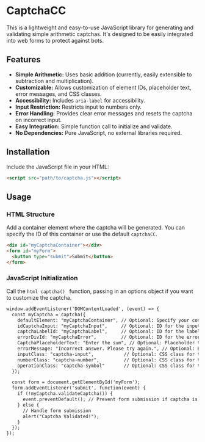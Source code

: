 # CaptchaCC

This is a lightweight and easy-to-use JavaScript library for generating and validating simple arithmetic captchas.  It's designed to be easily integrated into web forms to protect against bots.

## Features

* **Simple Arithmetic:** Uses basic addition (currently, easily extensible to subtraction and multiplication).
* **Customizable:**  Allows customization of element IDs, placeholder text, error messages, and CSS classes.
* **Accessibility:** Includes `aria-label` for accessibility.
* **Input Restriction:** Restricts input to numbers only.
* **Error Handling:** Provides clear error messages and resets the captcha on incorrect input.
* **Easy Integration:**  Simple function call to initialize and validate.
* **No Dependencies:**  Pure JavaScript, no external libraries required.

## Installation

Include the JavaScript file in your HTML:

```html
<script src="path/to/captcha.js"></script>

```

## Usage

### HTML Structure 
Add a container element where the captcha will be generated. You can specify the ID of this container or use the default `captchaCC`.

```html
<div id="myCaptchaContainer"></div>
<form id="myForm">
  <button type="submit">Submit</button>
</form>
```

### JavaScript Initialization
Call the ```html captcha() ``` function, passing in an options object if you want to customize the captcha.

```html
window.addEventListener('DOMContentLoaded', (event) => {
  const myCaptcha = captcha({
    defaultElement: "myCaptchaContainer", // Optional: Specify your container
    idCaptchaInput: "myCaptchaInput",     // Optional: ID for the input field
    captchaLabelId: "myCaptchaLabel",     // Optional: ID for the label
    errorDivId: "myCaptchaError",         // Optional: ID for the error div
    CaptchaPlaceholderText: "Enter the sum", // Optional: Placeholder text
    errorMessage: "Incorrect answer. Please try again.", // Optional: Error message
    inputClass: "captcha-input",           // Optional: CSS class for the input
    numberClass: "captcha-number",         // Optional: CSS class for the numbers
    operationClass: "captcha-symbol"       // Optional: CSS class for the operators and equals
  });

  const form = document.getElementById('myForm');
  form.addEventListener('submit', function(event) {
    if (!myCaptcha.validateCaptcha()) {
      event.preventDefault(); // Prevent form submission if captcha is invalid
    } else {
      // Handle form submission
      alert("Captcha Validated!");
    }
  });
});
```
